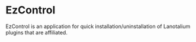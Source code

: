 # EzControl
EzControl is an application for quick installation/uninstallation of Lanotalium plugins that are affiliated.
